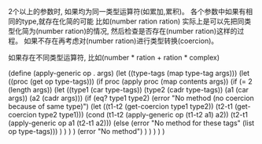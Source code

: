 2个以上的参数时,
如果均为同一类型运算符(如累加,累积)。
各个参数中如果有相同的type,就存在化简的可能
比如(number ration ration)
实际上是可以先把同类型化简为(number ration)的情况,
然后检查是否存在(number ration)这样的过程。
如果不存在再考虑对(number ration)进行类型转换(coercion)。

如果存在不同类型运算符,
比如(number * ration + ration * complex)

(define (apply-generic op . args)
  (let ((type-tags (map type-tag args)))
    (let ((proc (get op type-tags)))
      (if proc
        (apply proc (map contents args))
        (if (= 2 (length args))
          (let ((type1 (car type-tags))
                (type2 (cadr type-tags))
                (a1 (car args))
                (a2 (cadr args)))
            (if (eq? type1 type2)
              (error "No method (no coercion because of same type)")
              (let ((t1-t2 (get-coercion type1 type2))
                    (t2-t1 (get-coercion type2 type1)))
                (cond (t1-t2 (apply-generic op (t1-t2 a1) a2))
                      (t2-t1 (apply-generic op a1 (t2-t1 a2)))
                      (else (error "No method for these tags" (list op type-tags)))
                )
              )
            )
          )
          (error "No method")
        )
      )
    )
  )
)

